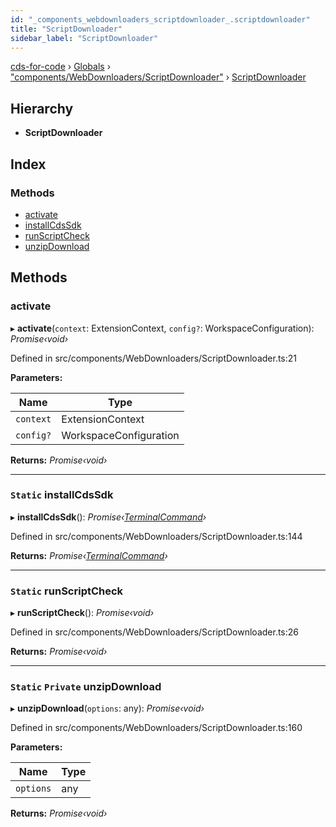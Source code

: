 ```yaml
---
id: "_components_webdownloaders_scriptdownloader_.scriptdownloader"
title: "ScriptDownloader"
sidebar_label: "ScriptDownloader"
---
```


[cds-for-code](../index.md) › [Globals](../globals.md) › ["components/WebDownloaders/ScriptDownloader"](../modules/_components_webdownloaders_scriptdownloader_.md) › [ScriptDownloader](_components_webdownloaders_scriptdownloader_.scriptdownloader.md)

## Hierarchy

* **ScriptDownloader**

## Index

### Methods

* [activate](_components_webdownloaders_scriptdownloader_.scriptdownloader.md#activate)
* [installCdsSdk](_components_webdownloaders_scriptdownloader_.scriptdownloader.md#static-installcdssdk)
* [runScriptCheck](_components_webdownloaders_scriptdownloader_.scriptdownloader.md#static-runscriptcheck)
* [unzipDownload](_components_webdownloaders_scriptdownloader_.scriptdownloader.md#static-private-unzipdownload)

## Methods

###  activate

▸ **activate**(`context`: ExtensionContext, `config?`: WorkspaceConfiguration): *Promise‹void›*

Defined in src/components/WebDownloaders/ScriptDownloader.ts:21

**Parameters:**

Name | Type |
------ | ------ |
`context` | ExtensionContext |
`config?` | WorkspaceConfiguration |

**Returns:** *Promise‹void›*

___

### `Static` installCdsSdk

▸ **installCdsSdk**(): *Promise‹[TerminalCommand](_components_terminal_secureterminal_.terminalcommand.md)›*

Defined in src/components/WebDownloaders/ScriptDownloader.ts:144

**Returns:** *Promise‹[TerminalCommand](_components_terminal_secureterminal_.terminalcommand.md)›*

___

### `Static` runScriptCheck

▸ **runScriptCheck**(): *Promise‹void›*

Defined in src/components/WebDownloaders/ScriptDownloader.ts:26

**Returns:** *Promise‹void›*

___

### `Static` `Private` unzipDownload

▸ **unzipDownload**(`options`: any): *Promise‹void›*

Defined in src/components/WebDownloaders/ScriptDownloader.ts:160

**Parameters:**

Name | Type |
------ | ------ |
`options` | any |

**Returns:** *Promise‹void›*
